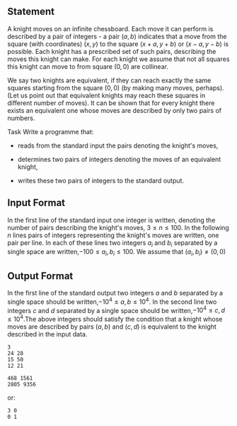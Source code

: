 ## Statement

A knight moves on an infinite chessboard. Each move it can perform is described by a pair of integers - a pair $(a,b)$ indicates that a move from the square (with coordinates) $(x,y)$ to the square $(x+a,y+b)$ or $(x-a,y-b)$ is possible. Each knight has a prescribed set of such pairs, describing the moves this knight can make. For each knight we assume that not all squares this knight can move to from square $(0,0)$ are collinear.

We say two knights are equivalent, if they can reach exactly the same squares starting from the square $(0,0)$ (by making many moves, perhaps). (Let us point out that equivalent knights may reach these squares in different number of moves). It can be shown that for every knight there exists an equivalent one whose moves are described by only two pairs of numbers.

Task Write a programme that:

- reads from the standard input the pairs denoting the knight's moves,

- determines two pairs of integers denoting the moves of an equivalent knight,

- writes these two pairs of integers to the standard output.

## Input Format

In the first line of the standard input one integer is written, denoting the number of pairs describing the knight's moves, $3\le n\le 100$. In the following $n$ lines pairs of integers representing the knight's moves are written, one pair per line. In each of these lines two integers $a_i$ and $b_i$ separated by a single space are written,$-100\le a_i,b_i\le 100$. We assume that $(a_i,b_i)\neq (0,0)$

## Output Format

In the first line of the standard output two integers $a$ and $b$ separated by a single space should be written,$-10^4\le a,b\le 10^4$. In the second line two integers $c$ and $d$ separated by a single space should be written,$-10^4\le c,d\le 10^4$.The above integers should satisfy the condition that a knight whose moves are described by pairs $(a,b)$ and $(c,d)$ is equivalent to the knight described in the input data.

```input1
3
24 28
15 50
12 21
```
```output1
468 1561
2805 9356
```

or:
```plain
3 0
0 1
```